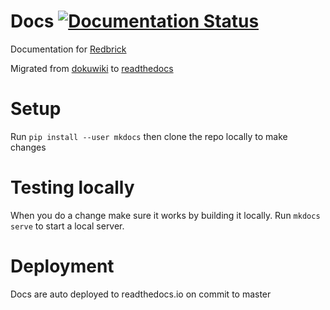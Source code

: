 # Docs [![Documentation Status](https://readthedocs.org/projects/redbrick/badge/?version=latest)](http://redbrick.readthedocs.io/en/latest/?badge=latest)

Documentation for [Redbrick](https://redbrick.dcu.ie)

Migrated from [dokuwiki](https://docs.redbrick.dcu.ie) to [readthedocs](http://redbrick.readthedocs.io)

# Setup
Run `pip install --user mkdocs`
then clone the repo locally to make changes

# Testing locally
When you do a change make sure it works by building it locally.
Run `mkdocs serve` to start a local server.

# Deployment
Docs are auto deployed to readthedocs.io on commit to master
